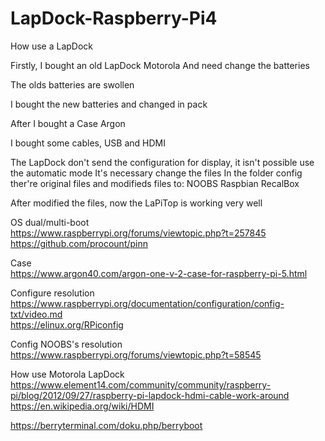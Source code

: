 # LapDock-Raspberry-Pi4
How use a LapDock

Firstly, I bought an old LapDock Motorola
And need change the batteries

The olds batteries are swollen

I bought the new batteries and changed in pack

After I bought a Case Argon

I bought some cables, USB and HDMI

The LapDock don't send the configuration for display, it isn't possible use the automatic mode
It's necessary change the files
In the folder config ther're original files and modifieds files to:
NOOBS
Raspbian
RecalBox

After modified the files, now the LaPiTop is working very well





OS dual/multi-boot<br>
https://www.raspberrypi.org/forums/viewtopic.php?t=257845 <br>
https://github.com/procount/pinn <br>

Case <br>
https://www.argon40.com/argon-one-v-2-case-for-raspberry-pi-5.html <br>

Configure resolution <br>
https://www.raspberrypi.org/documentation/configuration/config-txt/video.md <br>
https://elinux.org/RPiconfig <br>

Config NOOBS's resolution
https://www.raspberrypi.org/forums/viewtopic.php?t=58545

How use Motorola LapDock <br>
https://www.element14.com/community/community/raspberry-pi/blog/2012/09/27/raspberry-pi-lapdock-hdmi-cable-work-around <br>
https://en.wikipedia.org/wiki/HDMI <br>

https://berryterminal.com/doku.php/berryboot <br>


